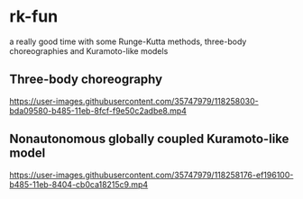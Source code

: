 # rk-fun
a really good time with some Runge-Kutta methods, three-body choreographies and Kuramoto-like models

## Three-body choreography

https://user-images.githubusercontent.com/35747979/118258030-bda09580-b485-11eb-8fcf-f9e50c2adbe8.mp4


## Nonautonomous globally coupled Kuramoto-like model

https://user-images.githubusercontent.com/35747979/118258176-ef196100-b485-11eb-8404-cb0ca18215c9.mp4
